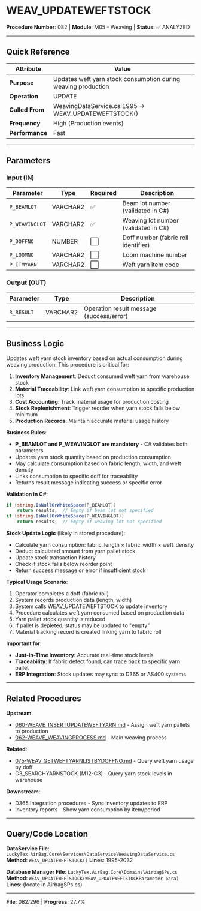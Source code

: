 # WEAV_UPDATEWEFTSTOCK

**Procedure Number**: 082 | **Module**: M05 - Weaving | **Status**: ✅ ANALYZED

---

## Quick Reference

| Attribute | Value |
|-----------|-------|
| **Purpose** | Updates weft yarn stock consumption during weaving production |
| **Operation** | UPDATE |
| **Called From** | WeavingDataService.cs:1995 → WEAV_UPDATEWEFTSTOCK() |
| **Frequency** | High (Production events) |
| **Performance** | Fast |

---

## Parameters

### Input (IN)

| Parameter | Type | Required | Description |
|-----------|------|----------|-------------|
| `P_BEAMLOT` | VARCHAR2 | ✅ | Beam lot number (validated in C#) |
| `P_WEAVINGLOT` | VARCHAR2 | ✅ | Weaving lot number (validated in C#) |
| `P_DOFFNO` | NUMBER | ⬜ | Doff number (fabric roll identifier) |
| `P_LOOMNO` | VARCHAR2 | ⬜ | Loom machine number |
| `P_ITMYARN` | VARCHAR2 | ⬜ | Weft yarn item code |

### Output (OUT)

| Parameter | Type | Description |
|-----------|------|-------------|
| `R_RESULT` | VARCHAR2 | Operation result message (success/error) |

---

## Business Logic

Updates weft yarn stock inventory based on actual consumption during weaving production. This procedure is critical for:

1. **Inventory Management**: Deduct consumed weft yarn from warehouse stock
2. **Material Traceability**: Link weft yarn consumption to specific production lots
3. **Cost Accounting**: Track material usage for production costing
4. **Stock Replenishment**: Trigger reorder when yarn stock falls below minimum
5. **Production Records**: Maintain accurate material usage history

**Business Rules**:
- **P_BEAMLOT and P_WEAVINGLOT are mandatory** - C# validates both parameters
- Updates yarn stock quantity based on production consumption
- May calculate consumption based on fabric length, width, and weft density
- Links consumption to specific doff for traceability
- Returns result message indicating success or specific error

**Validation in C#**:
```csharp
if (string.IsNullOrWhiteSpace(P_BEAMLOT))
    return results;  // Empty if beam lot not specified
if (string.IsNullOrWhiteSpace(P_WEAVINGLOT))
    return results;  // Empty if weaving lot not specified
```

**Stock Update Logic** (likely in stored procedure):
- Calculate yarn consumption: fabric_length × fabric_width × weft_density
- Deduct calculated amount from yarn pallet stock
- Update stock transaction history
- Check if stock falls below reorder point
- Return success message or error if insufficient stock

**Typical Usage Scenario**:
1. Operator completes a doff (fabric roll)
2. System records production data (length, width)
3. System calls WEAV_UPDATEWEFTSTOCK to update inventory
4. Procedure calculates weft yarn consumed based on production data
5. Yarn pallet stock quantity is reduced
6. If pallet is depleted, status may be updated to "empty"
7. Material tracking record is created linking yarn to fabric roll

**Important for**:
- **Just-in-Time Inventory**: Accurate real-time stock levels
- **Traceability**: If fabric defect found, can trace back to specific yarn pallet
- **ERP Integration**: Stock updates may sync to D365 or AS400 systems

---

## Related Procedures

**Upstream**:
- [060-WEAVE_INSERTUPDATEWEFTYARN.md](./060-WEAVE_INSERTUPDATEWEFTYARN.md) - Assign weft yarn pallets to production
- [062-WEAVE_WEAVINGPROCESS.md](./062-WEAVE_WEAVINGPROCESS.md) - Main weaving process

**Related**:
- [075-WEAV_GETWEFTYARNLISTBYDOFFNO.md](./075-WEAV_GETWEFTYARNLISTBYDOFFNO.md) - Query weft yarn usage by doff
- G3_SEARCHYARNSTOCK (M12-G3) - Query yarn stock levels in warehouse

**Downstream**:
- D365 Integration procedures - Sync inventory updates to ERP
- Inventory reports - Show yarn consumption by item/period

---

## Query/Code Location

**DataService File**: `LuckyTex.AirBag.Core\Services\DataService\WeavingDataService.cs`
**Method**: `WEAV_UPDATEWEFTSTOCK()`
**Lines**: 1995-2032

**Database Manager File**: `LuckyTex.AirBag.Core\Domains\AirbagSPs.cs`
**Method**: `WEAV_UPDATEWEFTSTOCK(WEAV_UPDATEWEFTSTOCKParameter para)`
**Lines**: (locate in AirbagSPs.cs)

---

**File**: 082/296 | **Progress**: 27.7%
